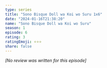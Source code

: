 ```yaml
---
type: series
title: "Sono Bisque Doll wa Koi wo Suru 1x6"
date: "2024-01-16T21:38:20"
name: "Sono Bisque Doll wa Koi wo Suru"
season: 1
episode: 6
rating: 3
ratingEmoji: ⭐️⭐️⭐️
share: false
---
```


_[No review was written for this episode]_

